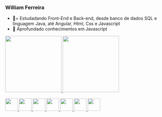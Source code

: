 ### William Ferreira



- 🔭= Estudadando Front-End e Back-end, desde banco de dados SQL e linguagem Java, até Angular, Html, Css e Javascript
- 🌱 Aprofundado conhecimentos em Javascript


<div>
  <a href="https://github.com/drinel">
    <img height="180em" src="https://github-readme-stats.vercel.app/api?username=William&theme=swift&show_icons=true">
    <img height="180em" src="https://github-readme-stats.vercel.app/api/top-langs/?username=drinel&layout=compact">
  
  
</div
  
<div style="display: inline_block"><br>
    <img height="40" src='https://cdn.jsdelivr.net/gh/devicons/devicon/icons/java/java-original-wordmark.svg'>
    <img height="40" src='https://cdn.jsdelivr.net/gh/devicons/devicon/icons/mysql/mysql-original-wordmark.svg'>
    <img height="40" src='https://cdn.jsdelivr.net/gh/devicons/devicon/icons/javascript/javascript-original.svg'>
    <img height="40" src='https://cdn.jsdelivr.net/gh/devicons/devicon/icons/typescript/typescript-original.svg'>
    <img height="40" src='https://cdn.jsdelivr.net/gh/devicons/devicon/icons/html5/html5-original-wordmark.svg'>
    <img height="40" src='https://cdn.jsdelivr.net/gh/devicons/devicon/icons/css3/css3-original-wordmark.svg'>
    <img height="40" src='https://cdn.jsdelivr.net/gh/devicons/devicon/icons/angularjs/angularjs-original.svg'>
    </div>
  
  
